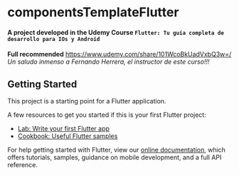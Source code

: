 # componentsTemplateFlutter
#### A project developed in the Udemy Course `Flutter: Tu guía completa de desarrollo para IOs y Android`
**Full recommended**
https://www.udemy.com/share/101WcoBkUadVxbQ3w=/
*Un saludo inmenso a Fernando Herrera, el instructor de este curso!!!*

## Getting Started

This project is a starting point for a Flutter application.

A few resources to get you started if this is your first Flutter project:

- [Lab: Write your first Flutter app](https://flutter.dev/docs/get-started/codelab)
- [Cookbook: Useful Flutter samples](https://flutter.dev/docs/cookbook)

For help getting started with Flutter, view our
[online documentation](https://flutter.dev/docs), which offers tutorials,
samples, guidance on mobile development, and a full API reference.
